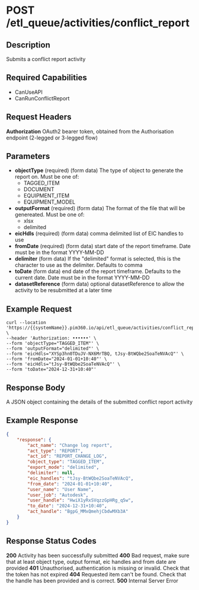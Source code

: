 # POST /etl_queue/activities/conflict_report

## Description
Submits a conflict report activity

## Required Capabilities
* CanUseAPI
* CanRunConflictReport
## Request Headers

**Authorization** OAuth2 bearer token, obtained from the Authorisation endpoint (2-legged or 3-legged flow)

## Parameters
* **objectType** (required) (form data) The type of object to generate the report on. Must be one of:
    * TAGGED_ITEM
    * DOCUMENT
    * EQUIPMENT_ITEM
    * EQUIPMENT_MODEL
* **outputFormat** (required) (form data) The format of the file that will be genereated. Must be one of:
    * xlsx
    * delimited
* **eicHdls** (required) (form data) comma delimited list of EIC handles to use
* **fromDate** (required) (form data) start date of the report timeframe. Date must be in the format YYYY-MM-DD
* **delimiter** (form data) If the "delimited" format is selected, this is the character to use as the delimiter. Defaults to comma
* **toDate** (form data) end date of the report timeframe. Defaults to the current date. Date must be in the format YYYY-MM-DD
* **datasetReference** (form data) optional datasetReference to allow the activity to be resubmitted at a later time

## Example Request
```
curl --location 'https://{{systemName}}.pim360.io/api/etl_queue/activities/conflict_report' \
--header 'Authorization: ••••••' \
--form 'objectType="TAGGED_ITEM"' \
--form 'outputFormat="delimited"' \
--form 'eicHdls="XYSp3hn0TDuJV-NX6MrTBQ, tJsy-BtWQbe2SoaTeNVAcQ"' \
--form 'fromDate="2024-01-01+10:40"' \
--form 'eicHdls="tJsy-BtWQbe2SoaTeNVAcQ"' \
--form 'toDate="2024-12-31+10:40"'
```

## Response Body
A JSON object containing the details of the submitted conflict report activity

## Example Response
```JSON
{
    "response": {
        "act_name": "Change log report",
        "act_type": "REPORT",
        "act_id": "REPORT_CHANGE_LOG",
        "object_type": "TAGGED_ITEM",
        "export_mode": "delimited",
        "delimiter": null,
        "eic_handles": "tJsy-BtWQbe2SoaTeNVAcQ",
        "from_date": "2024-01-01+10:40",
        "user_name": "User Name",
        "user_job": "Autodesk",
        "user_handle": "HwiX1yRxSVqzzGpHRg_q5w",
        "to_date": "2024-12-31+10:40",
        "act_handle": "BgpG_MMxQmehjCbdwMXb3A"
    }
}
```

## Response Status Codes
**200** Activity has been successfully submitted
**400** Bad request, make sure that at least object type, output format, eic handles and from date are provided
**401** Unauthorised, authentication is missing or invalid. Check that the token has not expired
**404** Requested item can't be found. Check that the handle has been provided and is correct.
**500** Internal Server Error


